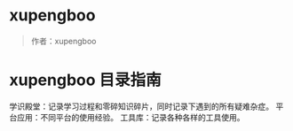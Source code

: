 # xupengboo
> 作者：xupengboo

# xupengboo 目录指南
学识殿堂：记录学习过程和零碎知识碎片，同时记录下遇到的所有疑难杂症。
平台应用：不同平台的使用经验。
工具库：记录各种各样的工具使用。

